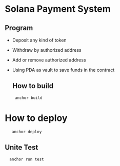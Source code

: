 # Solana Payment System
## Program
- Deposit any kind of token
- Withdraw by authorized address
- Add or remove authorized address
- Using PDA as vault to save funds in the contract

  ## How to build

       anchor build

 # How to deploy

       anchor deploy

## Unite Test

      anchor run test
